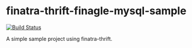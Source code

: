 # finatra-thrift-finagle-mysql-sample
[![Build Status](https://travis-ci.org/laysakura/finatra-thrift-finagle-mysql-sample.svg?branch=master)](https://travis-ci.org/laysakura/finatra-thrift-finagle-mysql-sample)

A simple sample project using finatra-thrift.
